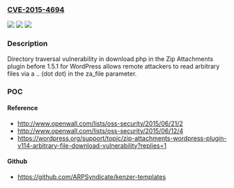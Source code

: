### [CVE-2015-4694](https://cve.mitre.org/cgi-bin/cvename.cgi?name=CVE-2015-4694)
![](https://img.shields.io/static/v1?label=Product&message=n%2Fa&color=blue)
![](https://img.shields.io/static/v1?label=Version&message=n%2Fa&color=blue)
![](https://img.shields.io/static/v1?label=Vulnerability&message=n%2Fa&color=brighgreen)

### Description

Directory traversal vulnerability in download.php in the Zip Attachments plugin before 1.5.1 for WordPress allows remote attackers to read arbitrary files via a .. (dot dot) in the za_file parameter.

### POC

#### Reference
- http://www.openwall.com/lists/oss-security/2015/06/21/2
- http://www.openwall.com/lists/oss-security/2015/06/12/4
- https://wordpress.org/support/topic/zip-attachments-wordpress-plugin-v114-arbitrary-file-download-vulnerability?replies=1

#### Github
- https://github.com/ARPSyndicate/kenzer-templates

